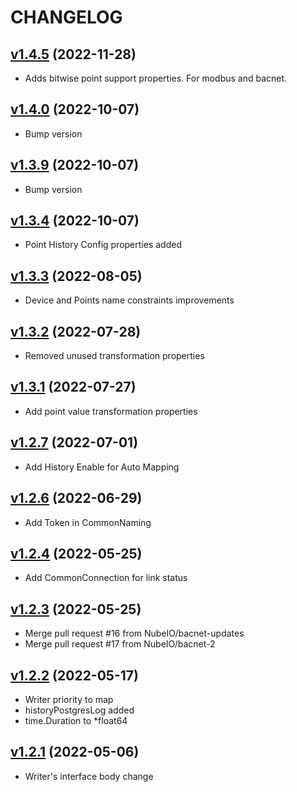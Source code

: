 # CHANGELOG

## [v1.4.5](https://github.com/NubeIO/nubeio-rubix-lib-models-go/tree/v1.4.5) (2022-11-28)

- Adds bitwise point support properties. For modbus and bacnet.

## [v1.4.0](https://github.com/NubeIO/nubeio-rubix-lib-models-go/tree/v1.4.0) (2022-10-07)

- Bump version

## [v1.3.9](https://github.com/NubeIO/nubeio-rubix-lib-models-go/tree/v1.3.9) (2022-10-07)

- Bump version

## [v1.3.4](https://github.com/NubeIO/nubeio-rubix-lib-models-go/tree/v1.3.4) (2022-10-07)

- Point History Config properties added

## [v1.3.3](https://github.com/NubeIO/nubeio-rubix-lib-models-go/tree/v1.3.3) (2022-08-05)

- Device and Points name constraints improvements

## [v1.3.2](https://github.com/NubeIO/nubeio-rubix-lib-models-go/tree/v1.3.2) (2022-07-28)

- Removed unused transformation properties

## [v1.3.1](https://github.com/NubeIO/nubeio-rubix-lib-models-go/tree/v1.3.1) (2022-07-27)

- Add point value transformation properties

## [v1.2.7](https://github.com/NubeIO/nubeio-rubix-lib-models-go/tree/v1.2.7) (2022-07-01)

- Add History Enable for Auto Mapping

## [v1.2.6](https://github.com/NubeIO/nubeio-rubix-lib-models-go/tree/v1.2.6) (2022-06-29)

- Add Token in CommonNaming

## [v1.2.4](https://github.com/NubeIO/nubeio-rubix-lib-models-go/tree/v1.2.4) (2022-05-25)

- Add CommonConnection for link status

## [v1.2.3](https://github.com/NubeIO/nubeio-rubix-lib-models-go/tree/v1.2.3) (2022-05-25)

- Merge pull request #16 from NubeIO/bacnet-updates
- Merge pull request #17 from NubeIO/bacnet-2

## [v1.2.2](https://github.com/NubeIO/nubeio-rubix-lib-models-go/tree/v1.2.2) (2022-05-17)

- Writer priority to map
- historyPostgresLog added
- time.Duration to *float64

## [v1.2.1](https://github.com/NubeIO/nubeio-rubix-lib-models-go/tree/v1.2.1) (2022-05-06)

- Writer's interface body change
